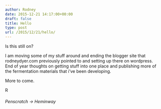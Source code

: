```yaml
---
author: Rodney
date: 2015-12-21 14:17:00+00:00
draft: false
title: Hello
type: post
url: /2015/12/21/hello/
---
```


Is this still on?

I am moving some of my stuff around and ending the blogger site that rodneydyer.com previously pointed to and setting up there on wordpress. End of year thoughts on getting stuff into one place and publishing more of the fermentation materials that i’ve been developing.

More to come.

R
###### Penscratch -> Heminway
